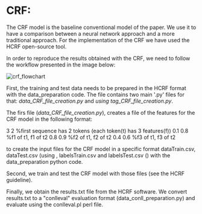# CRF:

The CRF model is the baseline conventional model of the paper. We use it to have a comparison between a neural network approach and a more traditional approach. For the implementation of the CRF we have used the HCRF open-source tool.

In order to reproduce the results obtained with the CRF, we need to follow the workflow presented in the image below:

![crf_flowchart](https://user-images.githubusercontent.com/23091295/29344532-e7a7a426-827b-11e7-9cae-d6870c8fbdd5.jpg)

First, the training and test data needs to be prepared in the HCRF format with the data_preparation code. The file contains two main '.py' files for that: _data_CRF_file_creation.py_ and _using tag_CRF_file_creation.py_. 

The firs file (_data_CRF_file_creation.py_), creates a file of the features for the CRF model in the following format:

3   2   %first sequence has 2 tokens (each token(t) has 3 features(f))
0.1   0.8   %f1 of t1, f1 of t2
0.8   0.9   %f2 of t1, f2 of t2
0.4   0.6   %f3 of t1, f3 of t2

to create the input files for the CRF model in a specific format dataTrain.csv, dataTest.csv (using , labelsTrain.csv and labelsTest.csv () with the data_preparation python code. 

Second, we train and test the CRF model with those files (see the HCRF guideline).

Finally, we obtain the results.txt file from the HCRF software. We convert results.txt to a "conlleval" evaluation format (data_conll_preparation.py) and evaluate using the conlleval.pl perl file.


